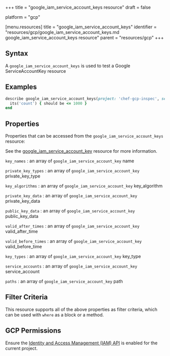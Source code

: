 +++
title = "google_iam_service_account_keys resource"
draft = false

platform = "gcp"

[menu.resources]
    title = "google_iam_service_account_keys"
    identifier = "resources/gcp/google_iam_service_account_keys.md google_iam_service_account_keys resource"
    parent = "resources/gcp"
+++

## Syntax

A `google_iam_service_account_keys` is used to test a Google ServiceAccountKey resource

## Examples

```ruby
describe google_iam_service_account_keys(project: 'chef-gcp-inspec', service_account: "display-name@project-id.iam.gserviceaccount.com") do
  its('count') { should be <= 1000 }
end
```

## Properties

Properties that can be accessed from the `google_iam_service_account_keys` resource:

See the [google_iam_service_account_key](/resources/google_iam_service_account_key/#properties) resource for more information.

`key_names`
: an array of `google_iam_service_account_key` name

`private_key_types`
: an array of `google_iam_service_account_key` private_key_type

`key_algorithms`
: an array of `google_iam_service_account_key` key_algorithm

`private_key_data`
: an array of `google_iam_service_account_key` private_key_data

`public_key_data`
: an array of `google_iam_service_account_key` public_key_data

`valid_after_times`
: an array of `google_iam_service_account_key` valid_after_time

`valid_before_times`
: an array of `google_iam_service_account_key` valid_before_time

`key_types`
: an array of `google_iam_service_account_key` key_type

`service_accounts`
: an array of `google_iam_service_account_key` service_account

`paths`
: an array of `google_iam_service_account_key` path

## Filter Criteria

This resource supports all of the above properties as filter criteria, which can be used
with `where` as a block or a method.

## GCP Permissions

Ensure the [Identity and Access Management (IAM) API](https://console.cloud.google.com/apis/library/iam.googleapis.com/) is enabled for the current project.
